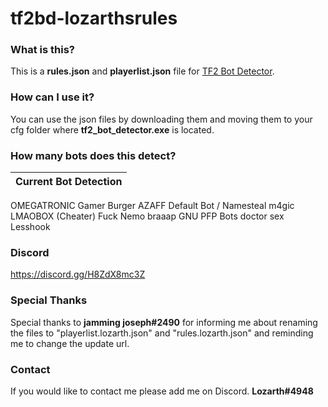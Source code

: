 # tf2bd-lozarthsrules

### What is this?
This is a **rules.json** and **playerlist.json** file for [TF2 Bot Detector](https://github.com/PazerOP/tf2_bot_detector "TF2 Bot Detector").

### How can I use it?
You can use the json files by downloading them and moving them to your cfg folder where **tf2_bot_detector.exe** is located.

### How many bots does this detect?
Current Bot Detection |
------------- | 
OMEGATRONIC
Gamer Burger AZAFF
Default Bot / Namesteal
m4gic
LMAOBOX (Cheater)
Fuck Nemo
braaap
GNU PFP Bots
doctor sex
Lesshook

### Discord
https://discord.gg/H8ZdX8mc3Z

### Special Thanks
Special thanks to **jamming joseph#2490** for informing me about renaming the files to "playerlist.lozarth.json" and "rules.lozarth.json" and reminding me to change the update url.

### Contact
If you would like to contact me please add me on Discord.
**Lozarth#4948**
